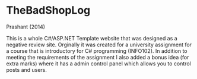 # TheBadShopLog
Prashant (2014)

This is a whole C#/ASP.NET Template website that was designed as a negative review site. Orginally it was created for a university assignment for a course that is introductory for C# programming (INFO102). In addition to meeting the requirements of the assignment I also added a bonus idea (for extra marks) where it has a admin control panel which allows you to control posts and users.
